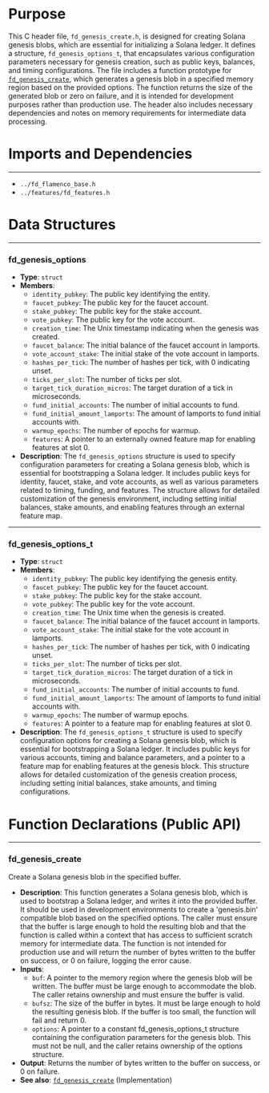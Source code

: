 # Purpose
This C header file, `fd_genesis_create.h`, is designed for creating Solana genesis blobs, which are essential for initializing a Solana ledger. It defines a structure, `fd_genesis_options_t`, that encapsulates various configuration parameters necessary for genesis creation, such as public keys, balances, and timing configurations. The file includes a function prototype for [`fd_genesis_create`](#fd_genesis_create), which generates a genesis blob in a specified memory region based on the provided options. The function returns the size of the generated blob or zero on failure, and it is intended for development purposes rather than production use. The header also includes necessary dependencies and notes on memory requirements for intermediate data processing.
# Imports and Dependencies

---
- `../fd_flamenco_base.h`
- `../features/fd_features.h`


# Data Structures

---
### fd\_genesis\_options
- **Type**: `struct`
- **Members**:
    - `identity_pubkey`: The public key identifying the entity.
    - `faucet_pubkey`: The public key for the faucet account.
    - `stake_pubkey`: The public key for the stake account.
    - `vote_pubkey`: The public key for the vote account.
    - `creation_time`: The Unix timestamp indicating when the genesis was created.
    - `faucet_balance`: The initial balance of the faucet account in lamports.
    - `vote_account_stake`: The initial stake of the vote account in lamports.
    - `hashes_per_tick`: The number of hashes per tick, with 0 indicating unset.
    - `ticks_per_slot`: The number of ticks per slot.
    - `target_tick_duration_micros`: The target duration of a tick in microseconds.
    - `fund_initial_accounts`: The number of initial accounts to fund.
    - `fund_initial_amount_lamports`: The amount of lamports to fund initial accounts with.
    - `warmup_epochs`: The number of epochs for warmup.
    - `features`: A pointer to an externally owned feature map for enabling features at slot 0.
- **Description**: The `fd_genesis_options` structure is used to specify configuration parameters for creating a Solana genesis blob, which is essential for bootstrapping a Solana ledger. It includes public keys for identity, faucet, stake, and vote accounts, as well as various parameters related to timing, funding, and features. The structure allows for detailed customization of the genesis environment, including setting initial balances, stake amounts, and enabling features through an external feature map.


---
### fd\_genesis\_options\_t
- **Type**: `struct`
- **Members**:
    - `identity_pubkey`: The public key identifying the genesis entity.
    - `faucet_pubkey`: The public key for the faucet account.
    - `stake_pubkey`: The public key for the stake account.
    - `vote_pubkey`: The public key for the vote account.
    - `creation_time`: The Unix time when the genesis is created.
    - `faucet_balance`: The initial balance of the faucet account in lamports.
    - `vote_account_stake`: The initial stake for the vote account in lamports.
    - `hashes_per_tick`: The number of hashes per tick, with 0 indicating unset.
    - `ticks_per_slot`: The number of ticks per slot.
    - `target_tick_duration_micros`: The target duration of a tick in microseconds.
    - `fund_initial_accounts`: The number of initial accounts to fund.
    - `fund_initial_amount_lamports`: The amount of lamports to fund initial accounts with.
    - `warmup_epochs`: The number of warmup epochs.
    - `features`: A pointer to a feature map for enabling features at slot 0.
- **Description**: The `fd_genesis_options_t` structure is used to specify configuration options for creating a Solana genesis blob, which is essential for bootstrapping a Solana ledger. It includes public keys for various accounts, timing and balance parameters, and a pointer to a feature map for enabling features at the genesis block. This structure allows for detailed customization of the genesis creation process, including setting initial balances, stake amounts, and timing configurations.


# Function Declarations (Public API)

---
### fd\_genesis\_create<!-- {{#callable_declaration:fd_genesis_create}} -->
Create a Solana genesis blob in the specified buffer.
- **Description**: This function generates a Solana genesis blob, which is used to bootstrap a Solana ledger, and writes it into the provided buffer. It should be used in development environments to create a 'genesis.bin' compatible blob based on the specified options. The caller must ensure that the buffer is large enough to hold the resulting blob and that the function is called within a context that has access to sufficient scratch memory for intermediate data. The function is not intended for production use and will return the number of bytes written to the buffer on success, or 0 on failure, logging the error cause.
- **Inputs**:
    - `buf`: A pointer to the memory region where the genesis blob will be written. The buffer must be large enough to accommodate the blob. The caller retains ownership and must ensure the buffer is valid.
    - `bufsz`: The size of the buffer in bytes. It must be large enough to hold the resulting genesis blob. If the buffer is too small, the function will fail and return 0.
    - `options`: A pointer to a constant fd_genesis_options_t structure containing the configuration parameters for the genesis blob. This must not be null, and the caller retains ownership of the options structure.
- **Output**: Returns the number of bytes written to the buffer on success, or 0 on failure.
- **See also**: [`fd_genesis_create`](fd_genesis_create.c.driver.md#fd_genesis_create)  (Implementation)


